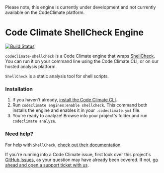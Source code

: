 Please note, this engine is currently under development and not currently available on the CodeClimate platform.

# Code Climate ShellCheck Engine

[![Build Status](https://travis-ci.org/filib/codeclimate-shellcheck.svg?branch=master)](https://travis-ci.org/filib/codeclimate-shellcheck)

`codeclimate-shellcheck` is a Code Climate engine that wraps
[ShellCheck](http://www.shellcheck.net/). You can run it on your
command line using the Code Climate CLI, or on our hosted analysis
platform.

`ShellCheck` is a static analysis tool for shell scripts.

### Installation

1. If you haven't already, [install the Code Climate CLI](https://github.com/codeclimate/codeclimate).
2. Run `codeclimate engines:enable shellcheck`. This command both installs the engine and enables it in your `.codeclimate.yml` file.
3. You're ready to analyze! Browse into your project's folder and run `codeclimate analyze`.

### Need help?

For help with `ShellCheck`,
[check out their documentation](http://www.shellcheck.net/).

If you're running into a Code Climate issue, first look over this
project's
[GitHub Issues](https://github.com/filib/codeclimate-shellcheck),
as your question may have already been covered. If not,
[go ahead and open a support ticket with us](https://codeclimate.com/help).
